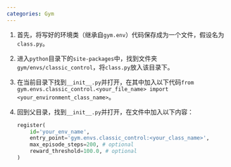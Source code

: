 ```yaml
---
categories: Gym
---
```


1. 首先，将写好的环境类（继承自`gym.env`）代码保存成为一个文件，假设名为`class.py`。

2. 进入`python`目录下的`site-packages`中，找到文件夹`gym/envs/classic_control`，将`class.py`放入该目录下。

3. 在当前目录下找到`__init__.py`并打开，在其中加入以下代码`from gym.envs.classic_control.<your_file_name> import <your_environment_class_name>`。

4. 回到父目录，找到`__init__.py`并打开，在文件中加入以下内容：

   ```python
   register(
       id='your_env_name',
       entry_point='gym.envs.classic_control:<your_class_name>',
       max_episode_steps=200, # optional
       reward_threshold=100.0, # optional
   )
   ```